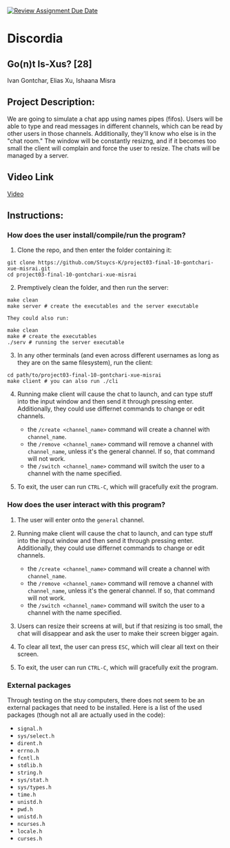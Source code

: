 [![Review Assignment Due Date](https://classroom.github.com/assets/deadline-readme-button-22041afd0340ce965d47ae6ef1cefeee28c7c493a6346c4f15d667ab976d596c.svg)](https://classroom.github.com/a/Vh67aNdh)

# Discordia

## Go(n)t Is-Xus? [28]

Ivan Gontchar, Elias Xu, Ishaana Misra

## Project Description:

We are going to simulate a chat app using names pipes (fifos). Users will be able to type and read messages in different channels, which can be read by other users in those channels. Additionally, they'll know who else is in the "chat room." The window will be constantly resizng, and if it becomes too small the client will complain and force the user to resize. The chats will be managed by a server.

## Video Link

[Video](https://drive.google.com/file/d/1eaoHyhuVzcLGNdMAOpjhp2n36HPNYx7y/view?usp=sharing)

## Instructions:

### How does the user install/compile/run the program?

1. Clone the repo, and then enter the folder containing it:

```shell
git clone https://github.com/Stuycs-K/project03-final-10-gontchari-xue-misrai.git
cd project03-final-10-gontchari-xue-misrai
```

2. Premptively clean the folder, and then run the server:

```shell
make clean
make server # create the executables and the server executable
```

    They could also run:

```shell
make clean
make # create the executables
./serv # running the server executable
```

3. In any other terminals (and even across different usernames as long as they are on the same filesystem), run the client:

```shell
cd path/to/project03-final-10-gontchari-xue-misrai
make client # you can also run ./cli
```

4. Running make client will cause the chat to launch, and can type stuff into the input window and then send it through pressing enter. Additionally, they could use differnet commands to change or edit channels.

   - the `/create <channel_name>` command will create a channel with `channel_name`.
   - the `/remove <channel_name>` command will remove a channel with `channel_name`, unless it's the general channel. If so, that command will not work.
   - the `/switch <channel_name>` command will switch the user to a channel with the name specified.

5. To exit, the user can run `CTRL-C`, which will gracefully exit the program.

### How does the user interact with this program?

1. The user will enter onto the `general` channel.

2. Running make client will cause the chat to launch, and can type stuff into the input window and then send it through pressing enter. Additionally, they could use differnet commands to change or edit channels.

   - the `/create <channel_name>` command will create a channel with `channel_name`.
   - the `/remove <channel_name>` command will remove a channel with `channel_name`, unless it's the general channel. If so, that command will not work.
   - the `/switch <channel_name>` command will switch the user to a channel with the name specified.

3. Users can resize their screens at will, but if that resizing is too small, the chat will disappear and ask the user to make their screen bigger again.

4. To clear all text, the user can press `ESC`, which will clear all text on their screen.

5. To exit, the user can run `CTRL-C`, which will gracefully exit the program.

### External packages

Through testing on the stuy computers, there does not seem to be an external packages that need to be installed. Here is a list of the used packages (though not all are actually used in the code): 

- `signal.h`
- `sys/select.h`
- `dirent.h`
- `errno.h`
- `fcntl.h`
- `stdlib.h`
- `string.h`
- `sys/stat.h`
- `sys/types.h`
- `time.h`
- `unistd.h`
- `pwd.h`
- `unistd.h`
- `ncurses.h`
- `locale.h`
- `curses.h`

